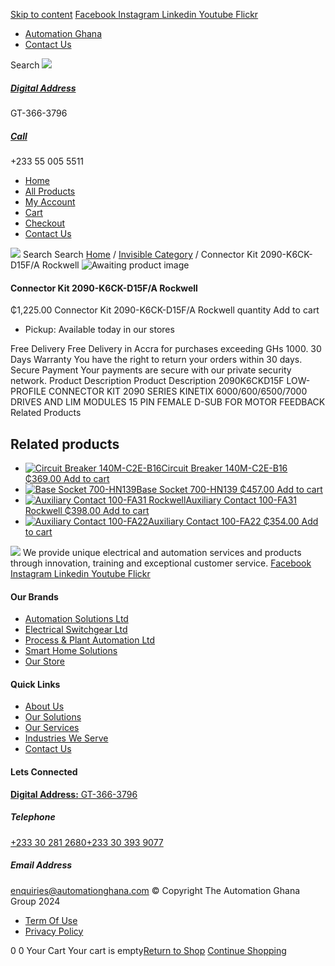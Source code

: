 [Skip to content](https://store.automationghana.com/product/connector-kit-2090-k6ck-d15f-a-rockwell/#content)
[ Facebook ](https://www.facebook.com/automationgh/) [ Instagram ](https://www.instagram.com/automationgh/) [ Linkedin ](https://www.linkedin.com/company/the-automation-ghana-limited/) [ Youtube ](https://www.youtube.com/channel/UCurrRDUSm5oIW39VXjn1u0w) [ Flickr ](https://www.flickr.com/photos/181794037@N07/)
  * [ Automation Ghana ](https://automationghana.com)
  * [ Contact Us ](https://store.automationghana.com/contact/)


Search
[ ![](https://store.automationghana.com/wp-content/uploads/2024/04/Website-TAGG-Logo-BLUE.png) ](https://store.automationghana.com/)
[ ](https://maps.app.goo.gl/m4xeaagWCNbLk4jM6)
#####  [ Digital Address ](https://maps.app.goo.gl/m4xeaagWCNbLk4jM6)
GT-366-3796 
[ ](tel:+233550055511)
#####  [ Call ](tel:+233550055511)
+233 55 005 5511 
  * [Home](https://store.automationghana.com/)
  * [All Products](https://store.automationghana.com/shop/)
  * [My Account](https://store.automationghana.com/my-account/)
  * [Cart](https://store.automationghana.com/cart/)
  * [Checkout](https://store.automationghana.com/checkout/)
  * [Contact Us](https://store.automationghana.com/contact/)


[![](https://store.automationghana.com/wp-content/uploads/2024/04/AutomationGhana_logo_white.png)](https://store.automationghana.com)
Search
Search
[Home](https://store.automationghana.com) / [Invisible Category](https://store.automationghana.com/product-category/invisible-category/) / Connector Kit 2090-K6CK-D15F/A Rockwell
![Awaiting product image](https://store.automationghana.com/wp-content/uploads/woocommerce-placeholder-600x600.png)
####  Connector Kit 2090-K6CK-D15F/A Rockwell 
₵1,225.00
Connector Kit 2090-K6CK-D15F/A Rockwell quantity
Add to cart
  * Pickup: Available today in our stores


Free Delivery 
Free Delivery in Accra for purchases exceeding GHs 1000. 
30 Days Warranty 
You have the right to return your orders within 30 days. 
Secure Payment 
Your payments are secure with our private security network. 
Product Description
Product Description
2090K6CKD15F LOW-PROFILE CONNECTOR KIT 2090 SERIES KINETIX 6000/600/6500/7000 DRIVES AND LIM MODULES 15 PIN FEMALE D-SUB FOR MOTOR FEEDBACK
Related Products 
## Related products
  * [![Circuit Breaker 140M-C2E-B16](https://store.automationghana.com/wp-content/uploads/2020/12/140M-C2E-B16.jpg)Circuit Breaker 140M-C2E-B16 ₵369.00 ](https://store.automationghana.com/product/circuit-breaker-140m-c2e-b16/)
[Add to cart](https://store.automationghana.com/product/connector-kit-2090-k6ck-d15f-a-rockwell/?add-to-cart=2981)
  * [![Base Socket 700-HN139](https://store.automationghana.com/wp-content/uploads/2020/12/700-HN139.jpg)Base Socket 700-HN139 ₵457.00 ](https://store.automationghana.com/product/base-socket-700-hn139/)
[Add to cart](https://store.automationghana.com/product/connector-kit-2090-k6ck-d15f-a-rockwell/?add-to-cart=2971)
  * [![Auxiliary Contact 100-FA31 Rockwell](https://store.automationghana.com/wp-content/uploads/2020/11/Auxilliary-Contact-Block-100-FA31.jpg)Auxiliary Contact 100-FA31 Rockwell ₵398.00 ](https://store.automationghana.com/product/auxiliary-contact-100-fa31-rockwell/)
[Add to cart](https://store.automationghana.com/product/connector-kit-2090-k6ck-d15f-a-rockwell/?add-to-cart=2937)
  * [![Auxiliary Contact 100-FA22](https://store.automationghana.com/wp-content/uploads/2020/11/100-FA22-e1624027345370.jpg)Auxiliary Contact 100-FA22 ₵354.00 ](https://store.automationghana.com/product/auxiliary-contact-100-fa22-rockwell/)
[Add to cart](https://store.automationghana.com/product/connector-kit-2090-k6ck-d15f-a-rockwell/?add-to-cart=2935)


![](https://store.automationghana.com/wp-content/uploads/2024/04/AutomationGhana_logo_white.png)
We provide unique electrical and automation services and products through innovation, training and exceptional customer service.
[ Facebook ](https://www.facebook.com/automationgh/) [ Instagram ](https://www.instagram.com/automationgh/) [ Linkedin ](https://www.linkedin.com/company/the-automation-ghana-limited/) [ Youtube ](https://www.youtube.com/channel/UCurrRDUSm5oIW39VXjn1u0w) [ Flickr ](https://www.flickr.com/photos/181794037@N07/)
#### Our Brands
  * [ Automation Solutions Ltd ](https://store.automationghana.com/product/connector-kit-2090-k6ck-d15f-a-rockwell/)
  * [ Electrical Switchgear Ltd ](https://store.automationghana.com/product/connector-kit-2090-k6ck-d15f-a-rockwell/)
  * [ Process & Plant Automation Ltd ](https://store.automationghana.com/product/connector-kit-2090-k6ck-d15f-a-rockwell/)
  * [ Smart Home Solutions ](https://store.automationghana.com/product/connector-kit-2090-k6ck-d15f-a-rockwell/)
  * [ Our Store ](https://store.automationghana.com/product/connector-kit-2090-k6ck-d15f-a-rockwell/)


#### Quick Links
  * [ About Us ](https://store.automationghana.com/product/connector-kit-2090-k6ck-d15f-a-rockwell/)
  * [ Our Solutions ](https://store.automationghana.com/product/connector-kit-2090-k6ck-d15f-a-rockwell/)
  * [ Our Services ](https://store.automationghana.com/product/connector-kit-2090-k6ck-d15f-a-rockwell/)
  * [ Industries We Serve ](https://store.automationghana.com/product/connector-kit-2090-k6ck-d15f-a-rockwell/)
  * [ Contact Us ](https://store.automationghana.com/product/connector-kit-2090-k6ck-d15f-a-rockwell/)


#### Lets Connected
[**Digital Address:** GT-366-3796](https://maps.app.goo.gl/m4xeaagWCNbLk4jM6)
#####  Telephone 
[ +233 30 281 2680](tel:+233302812680)[+233 30 393 9077](https://store.automationghana.com/product/connector-kit-2090-k6ck-d15f-a-rockwell/+233303939077)
#####  Email Address 
enquiries@automationghana.com 
© Copyright The Automation Ghana Group 2024
  * [ Term Of Use ](https://store.automationghana.com/product/connector-kit-2090-k6ck-d15f-a-rockwell/)
  * [ Privacy Policy ](https://store.automationghana.com/product/connector-kit-2090-k6ck-d15f-a-rockwell/)


0
0
Your Cart
Your cart is empty[Return to Shop](https://store.automationghana.com/shop/)
[Continue Shopping](https://store.automationghana.com/product/connector-kit-2090-k6ck-d15f-a-rockwell/)
